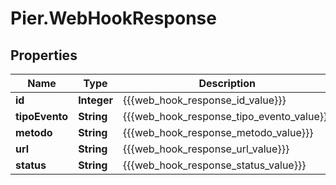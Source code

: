 # Pier.WebHookResponse

## Properties
Name | Type | Description | Notes
------------ | ------------- | ------------- | -------------
**id** | **Integer** | {{{web_hook_response_id_value}}} | 
**tipoEvento** | **String** | {{{web_hook_response_tipo_evento_value}}} | 
**metodo** | **String** | {{{web_hook_response_metodo_value}}} | 
**url** | **String** | {{{web_hook_response_url_value}}} | 
**status** | **String** | {{{web_hook_response_status_value}}} | 


